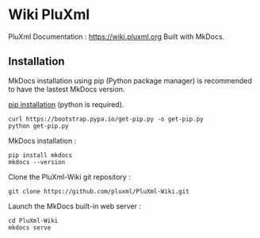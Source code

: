 # Wiki PluXml
PluXml Documentation : https://wiki.pluxml.org
Built with MkDocs.

## Installation

MkDocs installation using pip (Python package manager) is recommended to have the lastest MkDocs version.

[pip installation](https://pip.readthedocs.io/en/stable/installing/) (python is required).

```
curl https://bootstrap.pypa.io/get-pip.py -o get-pip.py
python get-pip.py
```

MkDocs installation :

```
pip install mkdocs
mkdocs --version
```
Clone the PluXml-Wiki git repository :

```
git clone https://github.com/pluxml/PluXml-Wiki.git
```

Launch the MkDocs built-in web server :

```
cd PluXml-Wiki
mkdocs serve
```

